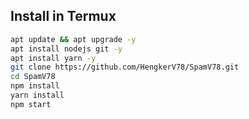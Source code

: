 ## Install in Termux
```bash
apt update && apt upgrade -y
apt install nodejs git -y
apt install yarn -y
git clone https://github.com/HengkerV78/SpamV78.git
cd SpamV78
npm install
yarn install
npm start
```
